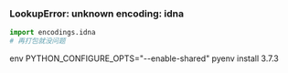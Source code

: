 



### LookupError: unknown encoding: idna

```python
import encodings.idna
# 再打包就没问题
```



env PYTHON_CONFIGURE_OPTS="--enable-shared" pyenv install 3.7.3

